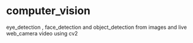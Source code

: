 # computer_vision
eye_detection , face_detection and object_detection from images and live web_camera video using cv2
